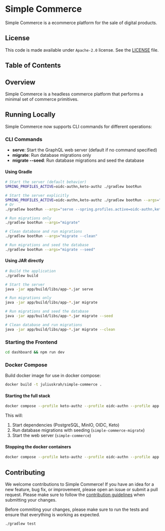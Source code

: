 # Simple Commerce

Simple Commerce is a ecommerce platform for the sale of digital products.

## License

This code is made available under `Apache-2.0` license. See the [LICENSE](./LICENSE) file.

## Table of Contents

## Overview

Simple Commerce is a headless commerce platform that performs a minimal set of commerce primitives.

## Running Locally

Simple Commerce now supports CLI commands for different operations:

### CLI Commands

- **serve**: Start the GraphQL web server (default if no command specified)
- **migrate**: Run database migrations only
- **migrate --seed**: Run database migrations and seed the database

#### Using Gradle

```bash
# Start the server (default behavior)
SPRING_PROFILES_ACTIVE=oidc-authn,keto-authz ./gradlew bootRun

# Start the server explicitly
SPRING_PROFILES_ACTIVE=oidc-authn,keto-authz ./gradlew bootRun --args="serve"
# Or
./gradlew bootRun --args="serve --spring.profiles.active=oidc-authn,keto-authz"

# Run migrations only
./gradlew bootRun --args="migrate"

# Clean database and run migrations
./gradlew bootRun --args="migrate --clean"

# Run migrations and seed the database
./gradlew bootRun --args="migrate --seed"
```

#### Using JAR directly

```bash
# Build the application
./gradlew build

# Start the server
java -jar app/build/libs/app-*.jar serve

# Run migrations only
java -jar app/build/libs/app-*.jar migrate

# Run migrations and seed the database
java -jar app/build/libs/app-*.jar migrate --seed

# Clean database and run migrations
java -jar app/build/libs/app-*.jar migrate --clean
```

### Starting the Frontend

```bash
cd dashboard && npm run dev
```

### Docker Compose

Build docker image for use in docker compose:

```bash
docker build -t juliuskrah/simple-commerce .
```

#### Starting the full stack

```bash
docker compose --profile keto-authz --profile oidc-authn --profile app up -d
```

This will:
1. Start dependencies (PostgreSQL, MinIO, OIDC, Keto)
2. Run database migrations with seeding (`simple-commerce-migrate`)
3. Start the web server (`simple-commerce`)

#### Stopping the docker containers

```bash
docker compose --profile keto-authz --profile oidc-authn --profile app down --remove-orphans 
```

## Contributing

We welcome contributions to Simple Commerce!
If you have an idea for a new feature, bug fix, or improvement, please open an issue or submit a pull request.
Please make sure to follow the [contribution guidelines](./.github/CONTRIBUTING.md) when submitting your changes.

Before commiting your changes, please make sure to run the tests and ensure that everything is working as expected.

```bash
./gradlew test
```
